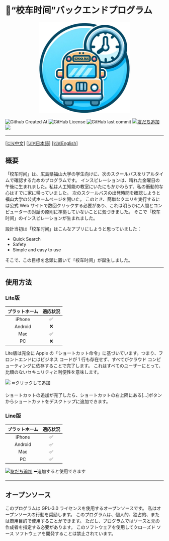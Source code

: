 # 🚌“校车时间”バックエンドプログラム
<div align="center"><a href="https://github.com/JamesXiaoMo/SchoolBusTime"><img src="/images/ICON.png" height="288" border="0"></a></div>

![Github Created At](https://img.shields.io/github/created-at/JamesXiaoMo/SchoolBusTime)
![GitHub License](https://img.shields.io/github/license/JamesXiaoMo/SchoolBusTime)
![GitHub last commit](https://img.shields.io/github/last-commit/JamesXiaoMo/SchoolBusTime)
<a href="https://lin.ee/4wdKd1v"><img src="https://scdn.line-apps.com/n/line_add_friends/btn/ja.png" alt="友だち追加" height="20" border="0"></a>
<a href="https://www.icloud.com/shortcuts/cf8e2bf75a8b4b78bc94fe1ae60b9ea5"><img src="https://help.apple.com/assets/645D5D228BE0233D28263F4B/645D5D258BE0233D28263F5A/zh_CN/d230a25cb974f8908871af04caad89a1.png" height="20"></a>
****
[[🇨🇳中文]](/README.md)   [[🇯🇵日本語]](/docs/README_JP.md)   [[🇬🇧English]](/docs/README_EN.md)
## 概要
「校车时间」は、広島県福山大学の学生向けに、次のスクールバスをリアルタイムで確認するためのプログラムです。
インスピレーションは、晴れた金曜日の午後に生まれました。私は人工知能の教室にいたにもかかわらず、私の衝動的な心はすでに家に帰っていました。
次のスクールバスの出発時間を確認しようと福山大学の公式ホームページを開いた。
このとき、簡単なクエリを実行するには公式 Web サイトで数回クリックする必要があり、これは明らかに人間とコンピューターの対話の原則に準拠していないことに気づきました。
そこで「校车时间」のインスピレーションが生まれました。

設計当初は「校车时间」はこんなアプリにしようと思っていました：
* Quick Search
* Safety
* Simple and easy to use

そこで、この目標を念頭に置いて「校车时间」が誕生しました。
****
## 使用方法
### Lite版
| プラットホーム | 適応状況 |
|:-------:|:----:|
| iPhone  |  ✅   |
| Android |  ❌   |
|   Mac   |  ✅   |
|   PC    |  ❌   |

Lite版は完全に Apple の「ショートカット命令」に基づいています。つまり、フロントエンドにはビジネス コードが 1 行も存在せず、すべてがクラウド コンピューティングに依存することで完了します。
これはすべてのユーザーにとって、比類のないセキュリティと利便性を意味します。

<a href="https://www.icloud.com/shortcuts/cf8e2bf75a8b4b78bc94fe1ae60b9ea5"><img src="https://help.apple.com/assets/645D5D228BE0233D28263F4B/645D5D258BE0233D28263F5A/zh_CN/d230a25cb974f8908871af04caad89a1.png" height="72" border="0"></a>
⬅️クリックして追加

ショートカットの追加が完了したら、ショートカットの右上隅にある[...]ボタンからショートカットをデスクトップに追加できます。

### Line版
| プラットホーム | 適応状況 |
|:-------:|:----:|
| iPhone  |  ✅   |
| Android |  ✅   |
|   Mac   |  ✅   |
|   PC    |  ✅   |

<a href="https://lin.ee/4wdKd1v"><img src="https://scdn.line-apps.com/n/line_add_friends/btn/ja.png" alt="友だち追加" height="36" border="0"></a>
⬅️追加すると使用できます
****
## オープンソース
このプログラムは GPL-3.0 ライセンスを使用するオープンソースです。
私はオープンソースの行動を奨励します。 このプログラムは、個人的、独占的、または商用目的で使用することができます。
ただし、プログラムではソースと元の作成者を指定する必要があります。
このソフトウェアを使用してクローズド ソース ソフトウェアを開発することは禁止されています。
